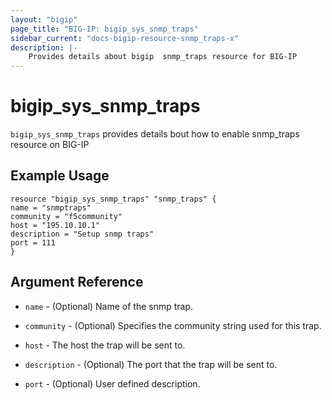 ```yaml
---
layout: "bigip"
page_title: "BIG-IP: bigip_sys_snmp_traps"
sidebar_current: "docs-bigip-resource-snmp_traps-x"
description: |-
    Provides details about bigip  snmp_traps resource for BIG-IP
---
```


# bigip\_sys\_snmp\_traps

`bigip_sys_snmp_traps` provides details bout how to enable snmp_traps resource on BIG-IP
## Example Usage


```hcl
resource "bigip_sys_snmp_traps" "snmp_traps" {
name = "snmptraps"
community = "f5community"
host = "195.10.10.1"
description = "Setup snmp traps"
port = 111
}
```

## Argument Reference

* `name` -  (Optional) Name of the snmp trap.

* `community` - (Optional) Specifies the community string used for this trap.

* `host` - The host the trap will be sent to.

* `description` - (Optional) The port that the trap will be sent to.

* `port` - (Optional) User defined description.

